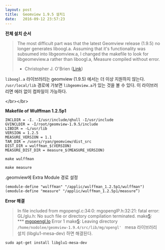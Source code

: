 ```yaml
---
layout: post
title:  Geomview 1.9.5 설치1
date:   2016-09-12 23:57:23
---
```



**전체 설치 순서**





> The most difficult part was that the latest Geomview release (1.9.5) no longer generates liboogl.a. Assuming that it's functionality was subsumed into libgeomview.a, I changed the makefile to look for libgeomeview.a rather than liboogl.a, Measure compiled without error.
> 
> - Christopher J. O'Brien     ([Link][1])

`liboogl.a` 라이브러리는 geomview (1.9.5) 에서는 더 이상 지원하지 않는다.
`/usr/local/lib` 경로에 가보면 `libgeomview.a`가 있는 것을 볼 수 있다.
이 라이브러리면 에러 없이 컴파일이 가능하다.

\</br\>\</br\>

**Makefile of Wulffman 1.2.5p1**

	INCLDIR = -I. -I/usr/include/qhull -I/usr/include
	GVINCLDIR = -I/root/geomview-1.9.5/include
	LIBDIR = -L/usr/lib
	VERSION = 1.2.5
	MEASURE_VERSION = 1.1
	TAR_DIR = /users/ryan/geomview/dist_src
	DIST_DIR = wulffman_$(VERSION)
	MEASURE_DIST_DIR = measure_$(MEASURE_VERSION)

`make wulffman`

`make measure`


.geomview에 Extra Module 경로 설정

`(emodule-define "wulffman" "/applic/wulffman_1.2.5p1/wulffman")`
`(emodule-define "measure" "/applic/wulffman_1.2.5p1/measure”)`


**Error 해결**

> In file included from mgopengl.c:34:0:
> mgopenglP.h:32:21: fatal error: GL/glu.h: No such file or directory
> compilation terminated.
> make[5](): *** [mgopengl.lo]() Error 1
> make[5](): Leaving directory `/home/nodolee/geomview-1.9.4/src/lib/mg/opengl'
> `
mesa 라이브러리 설치 (libglu1-mesa-dev) 하면 해결된다.

`sudo apt-get install libglu1-mesa-dev`

[1]:	https://sourceforge.net/p/geomview/mailman/message/29503281/
